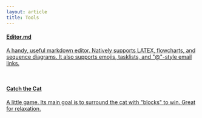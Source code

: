 ```yaml
---
layout: article
title: Tools
---
```

  <div class="card card--clickable">
    <a href="/tools/editormd.html">
    <div class="card__content">
      <div class="card__header">
      <h4>Editor.md</h4>
    </div>
    <p>A handy, useful markdown editor. Natively supports LATEX, flowcharts, and sequence diagrams. It also supports emojis, tasklists, and "@"-style email links.</p>
    </div>
    </a>
  </div>
  
&nbsp;
  
  <div class="card card--clickable">
    <a href="/tools/catch-the-cat.html">
    <div class="card__content">
      <div class="card__header">
      <h4>Catch the Cat</h4>
    </div>
    <p>A little game. Its main goal is to surround the cat with "blocks" to win. Great for relaxation.</p>
    </div>
      </a>
  </div>
  

